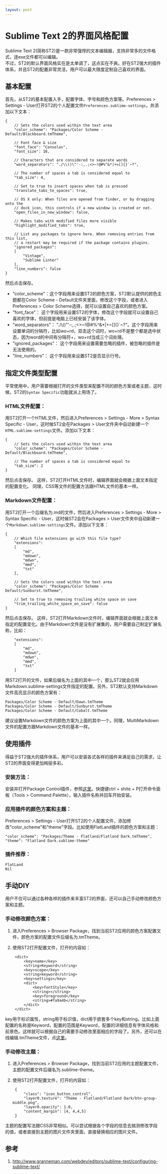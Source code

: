 ```yaml
---
layout: post
---
```


# Sublime Text 2的界面风格配置

Sublime Text 2(简称ST2)是一款非常强悍的文本编辑器，支持非常多的文件格式，连exe文件都可以编辑。  
不过，ST2的默认界面风格实在是太单调了，这点实在不爽。好在ST2强大的插件体系，并且ST2的配置非常灵活，用户可以最大限度定制自己喜欢的界面。

## 基本配置  

首先，从ST2的基本配置入手，配置字体、字号和颜色方案等。Preferences > Settings - User打开ST2的个人配置文件`Preferences.sublime-settings`，并添加以下文本：  

    {
        // Sets the colors used within the text area
        "color_scheme": "Packages/Color Scheme - Default/Blackboard.tmTheme",

        // Font face & size
        "font_face": "Consolas",
        "font_size": 16,

        // Characters that are considered to separate words
        "word_separators": "./\\()\"'-:,.;<>~!@#%^&*|+=[]{}`~?",

        // The number of spaces a tab is considered equal to
        "tab_size": 4,

        // Set to true to insert spaces when tab is pressed
        "translate_tabs_to_spaces": true,

        // OS X only: When files are opened from finder, or by dragging onto the
        // dock icon, this controls if a new window is created or not.
        "open_files_in_new_window": false,

        // Makes tabs with modified files more visible
        "highlight_modified_tabs": true,

        // List any packages to ignore here. When removing entries from this list,
        // a restart may be required if the package contains plugins.
        "ignored_packages":
        [
            "Vintage",
            "Sublime Linter"
        ],
        "line_numbers": false
    }  

然后点击保存。  

+ "color_scheme"：这个字段用来设置ST2的颜色方案，ST2默认提供的颜色主题都在Color Scheme - Default文件夹里面，修改这个字段，或者进入Preferences > Color Scheme选择，就可以设置自己喜欢的颜色方案。  
+ "font_face"： 这个字段用来设置ST2的字体，修改这个字段就可以设置自己喜欢的字体，但前提是电脑上已经安装了该字体。  
+ "word_separators"： "./\\()\"'-:,.;<>~!@#%^&*|+=[]{}`~?"。这个字段用来设置单词的分隔符，比如wo+rd，双击这个词时，wo+rd不是整个都是选中状态，因为word的中间有分隔符+，wo+rd当成三个词处理。  
+ "ignored_packages"： 这个字段用来设置需要忽略的插件，被忽略的插件是无法使用的。
+ "line_numbers"： 这个字段用来设置ST2是否显示行号。

## 指定文件类型配置  

平常使用中，用户需要根据打开的文件类型来配置不同的颜色方案或者主题，这时候，ST2的`Syntax Specific`功能就派上用场了。

### HTML文件配置：  

用ST2打开一个HTML文件，然后进入Preferences > Settings - More > Syntax Specific - User，这时候ST2会在Packages > User文件夹中自动新建一个`HTML.sublime-settings`文件。添加以下文本：

    {
        // Sets the colors used within the text area
        "color_scheme": "Packages/Color Scheme - Default/Blackboard.tmTheme",

        // The number of spaces a tab is considered equal to
        "tab_size": 2
    }

然后点击保存。
这样，ST2打开HTML文件时，编辑界面就会根据上面文本指定的配置变化。  同理，CSS等文件的配置方法跟HTML文件的基本一样。

### Markdown文件配置：  

用ST2打开一个后缀名为.md的文件，然后进入Preferences > Settings - More > Syntax Specific - User，这时候ST2会在Packages > User文件夹中自动新建一个`Markdown.sublime-settings`文件。添加以下文本：

    {
        // Which file extensions go with this file type?
        "extensions":
        [
            "md",
            "mdown",
            "mdwn",
            "mmd",
            "txt"
        ], 

        // Sets the colors used within the text area
        "color_scheme": "Packages/Color Scheme - Default/Sunburst.tmTheme",

        // Set to true to removing trailing white space on save
        "trim_trailing_white_space_on_save": false
    }

然后点击保存。
这样，ST2打开Markdown文件时，编辑界面就会根据上面文本指定的配置变化。由于Markdown文件是没有扩展集的，用户需要自己制定扩展名称，比如：  

        "extensions":
        [
            "md",
            "mdown",
            "mdwn",
            "mmd",
            "txt"
        ]

用ST2打开的文件，如果后缀名为上面的其中一个，那么ST2就会应用Markdown.sublime-settings文件指定的配置。另外，ST2默认支持Markdown文件高亮显示的颜色方案有：

    Packages/Color Scheme - Default/Dawn.tmTheme
    Packages/Color Scheme - Default/Sunburst.tmTheme
    Packages/Color Scheme - Default/Cobalt.tmTheme

建议设置Markdown文件的颜色方案为上面的其中一个。同理，MultiMarkdown文件的配置方跟Markdown文件的基本一样。  

## 使用插件  

得益于ST2强大的插件体系，用户可以安装各式各样的插件来满足自己的需求，让ST2的界面变得更加绚丽多彩。  

### 安装方法：  

安装并打开Package Control插件，参照[这里](http://zuckchen.com/post/2013/06/01/Sublime-Text-2%E7%9A%84%E5%AD%A6%E4%B9%A0%E4%B8%8E%E4%BD%BF%E7%94%A8.aspx)。快捷键ctrl + shite + P打开命令面板（Tools > Command Palette），输入插件名称并回车开始安装。

### 应用插件的颜色方案和主题：  

Preferences > Settings - User打开ST2的个人配置文件，添加修改"color_scheme"和"theme"字段。比如使用FlatLand插件的颜色方案和主题：  

    "color_scheme": "Packages/Theme - Flatland/Flatland Dark.tmTheme",
    "theme": "Flatland Dark.sublime-theme"

### 插件推荐：  

    FlatLand  
    Nil  

## 手动DIY  

用户不仅可以通过各种各样的插件来丰富ST2的界面，还可以自己手动修改颜色方案和主题。  

### 手动修改颜色方案：  

1. 进入Preferences > Browser Package，找到当前ST2应用的颜色方案配置文件，颜色方案的配置文件后缀名为.tmTheme。
2. 使用ST2打开配置文件，打开的内容如：

        <dict>
            <key>name</key>
            <string>Keyword</string>
            <key>scope</key>
            <string>keyword</string>
            <key>settings</key>
            <dict>
                <key>fontStyle</key>
                <string></string>
                <key>foreground</key>
                <string>#fa9a4b</string>
            </dict>
        </dict>

key用于标识属性，string用于标识值，dict用于嵌套多个key和string。比如上面配置的名称是Keyword，配置的范围是Keyword，配置的详细信息有字体风格和前景色。这样就可以根据自己的需要手动修改里面相应的字段了。另外，还可以在线编辑.tmTheme文件，点[这里](http://tmtheme-editor.herokuapp.com/)。

### 手动修改主题：  

1. 进入Preferences > Browser Package，找到当前ST2应用的主题配置文件，主题的配置文件后缀名为.sublime-theme。  

2. 使用ST2打开配置文件，打开的内容如：  

        {
            "class": "icon_button_control",
            "layer0.texture": "Theme - Flatland/Flatland Dark/btn-group-middle.png",
            "layer0.opacity": 1.0,
            "content_margin": [4, 4,4,5]
        }

主题的配置写法跟CSS非常相似。可以尝试根据各个字段的信息去揣测修改字段的值，或者直接到主题的图片文件夹里面，直接替换相应的图片文件。

## 参考  

1. <http://www.granneman.com/webdev/editors/sublime-text/configuring-sublime-text/>